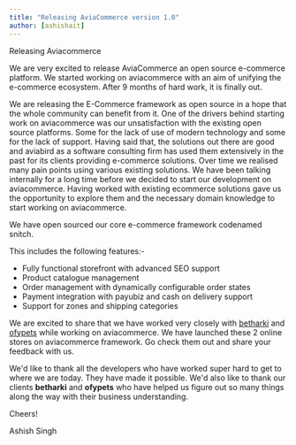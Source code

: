 ```yaml
---
title: "Releasing AviaCommerce version 1.0"
author: [ashishait]
---
```


Releasing Aviacommerce

We are very excited to release AviaCommerce an open source e-commerce platform. We started working on aviacommerce with an aim of unifying the e-commerce ecosystem. After 9 months of hard work, it is finally out.

We are releasing the E-Commerce framework as open source in a hope that the whole community can benefit from it. One of the drivers behind starting work on aviacommerce was our unsatisfaction with the existing open source platforms. Some for the lack of use of modern technology and some for the lack of support. Having said that, the solutions out there are good and aviabird as a software consulting firm has used them extensively in the past for its clients providing e-commerce solutions. Over time we realised many pain points using various existing solutions. We have been talking internally for a long time before we decided to start our development on aviacommerce. Having worked with existing ecommerce solutions gave us the opportunity to explore them and the necessary domain knowledge to start working on aviacommerce.

We have open sourced our core e-commerce framework codenamed snitch. 

This includes the following features:-

* Fully functional storefront with advanced SEO support
* Product catalogue management
* Order management with dynamically configurable order states
* Payment integration with payubiz and cash on delivery support
* Support for zones and shipping categories

We are excited to share that we have worked very closely with [betharki](https://betharki.com) and [ofypets](https://ofypets.com) while working on aviacommerce. We have launched these 2 online stores on aviacommerce framework. Go check them out and share your feedback with us.

We'd like to thank all the developers who have worked super hard to get to where we are today. They have made it possible. We'd also like to thank our clients **betharki** and **ofypets** who have helped us figure out so many things along the way with their business understanding.

Cheers!

Ashish Singh

